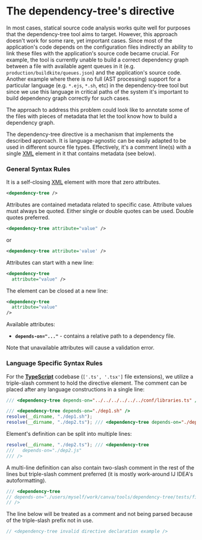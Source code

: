 # The dependency-tree's directive

In most cases, statical source code analysis works quite well for purposes that the dependency-tree tool aims to target. However, this approach doesn't work for some rare, yet important cases. Since most of the application's code depends on the configuration files indirectly an ability to link these files with the application's source code became crucial. For example, the tool is currently unable to build a correct dependency graph between a file with available agent queues in it (e.g. `production/buildkite/queues.json`) and the application's source code. Another example where there is no full (AST processing) support for a particular language (e.g. `*.ejs`, `*.sh`, etc) in the dependency-tree tool but since we use this language in critical paths of the system it's important to build dependency graph correctly for such cases.

The approach to address this problem could look like to annotate some of the files with pieces of metadata that let the tool know how to build a dependency graph.

The dependency-tree directive is a mechanism that implements the described approach. It is language-agnostic can be easily adapted to be used in different source file types. Effectively, it's a comment line(s) with a single [XML] element in it that contains metadata (see below).

### General Syntax Rules

It is a self-closing [XML] element with more that zero attributes.

```xml
<dependency-tree />
```

Attributes are contained metadata related to specific case. Attribute values must always be quoted. Either single or double quotes can be used. Double quotes preferred.

```xml
<dependency-tree attribute="value" />
```

or

```xml
<dependency-tree attribute='value' />
```

Attributes can start with a new line:

```xml
<dependency-tree
  attribute="value" />
```

The element can be closed at a new line:

```xml
<dependency-tree
  attribute="value"
/>
```

Available attributes:

- **`depends-on="..."`** - contains a relative path to a dependency file.

Note that unavailable attributes will cause a validation error.

### Language Specific Syntax Rules

For the **[TypeScript]** codebase (`['.ts', '.tsx']` file extensions), we utilize a triple-slash comment to hold the directive element. The comment can be placed after any language constructions in a single line:

```typescript
/// <dependency-tree depends-on="../../../../../../conf/libraries.ts" />

/// <dependency-tree depends-on="./dep1.sh" />
resolve(__dirname, "./dep1.sh");
resolve(__dirname, "./dep2.ts"); /// <dependency-tree depends-on="./dep2.js" />
```

Element's definition can be split into multiple lines:

```typescript
resolve(__dirname, "./dep2.ts"); /// <dependency-tree
///   depends-on="./dep2.js"
/// />
```

A multi-line definition can also contain two-slash comment in the rest of the lines but triple-slash comment preferred (it is mostly work-around IJ IDEA's autoformatting).

```typescript
/// <dependency-tree
// depends-on="./users/myself/work/canva/tools/dependency-tree/tests/fixtures/directive/index.ts"
// />
```

The line below will be treated as a comment and not being parsed because of the triple-slash prefix not in use.

```typescript
// <dependency-tree invalid directive declaration example />
```

[xml]: https://www.w3schools.com/xml/
[typescript]: https://www.typescriptlang.org/docs/home.html
